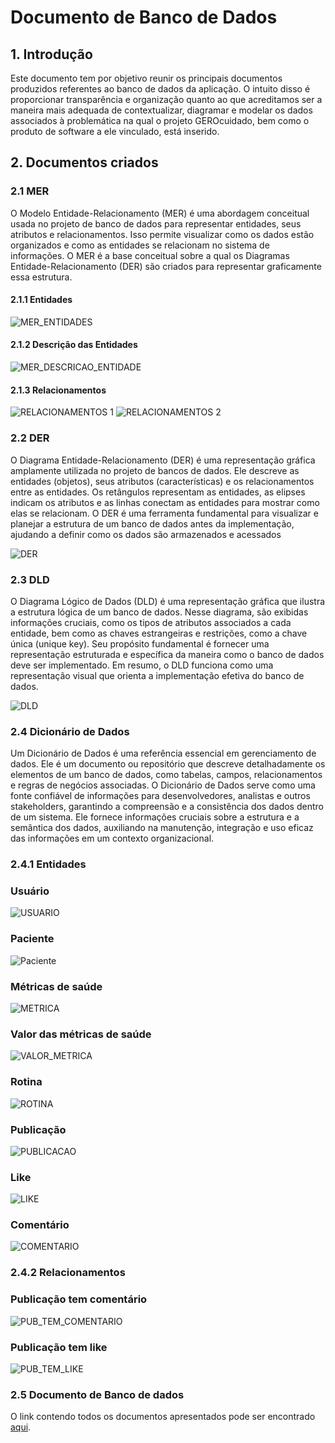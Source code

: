 # Documento de Banco de Dados

## 1. Introdução

<p>
Este documento tem por objetivo reunir os principais documentos produzidos referentes ao banco de dados da aplicação. O intuito disso é proporcionar transparência e organização quanto ao que acreditamos ser a maneira mais adequada de contextualizar, diagramar e modelar os dados associados à problemática na qual o projeto GEROcuidado, bem como o produto de software a ele vinculado, está inserido.
</p>

## 2. Documentos criados

### 2.1 MER

<P> O Modelo Entidade-Relacionamento (MER) é uma abordagem conceitual usada no projeto de banco de dados para representar entidades, seus atributos e relacionamentos. Isso permite visualizar como os dados estão organizados e como as entidades se relacionam no sistema de informações. O MER é a base conceitual sobre a qual os Diagramas Entidade-Relacionamento (DER) são criados para representar graficamente essa estrutura.</P>

#### 2.1.1 Entidades

![MER_ENTIDADES](../assets/imagens/banco_de_dados/MER/MER_ENTIDADES.png)

#### 2.1.2 Descrição das Entidades

![MER_DESCRICAO_ENTIDADE](../assets/imagens/banco_de_dados/MER/DESCRICAO_ENTIDADE.png)

#### 2.1.3 Relacionamentos

![RELACIONAMENTOS 1](../assets/imagens/banco_de_dados/MER/RELACIONAMENTOS1.png)
![RELACIONAMENTOS 2](../assets/imagens/banco_de_dados/MER/RELACIONAMENTOS2.png)

### 2.2 DER

<p>O Diagrama Entidade-Relacionamento (DER) é uma representação gráfica amplamente utilizada no projeto de bancos de dados. Ele descreve as entidades (objetos), seus atributos (características) e os relacionamentos entre as entidades. Os retângulos representam as entidades, as elipses indicam os atributos e as linhas conectam as entidades para mostrar como elas se relacionam. O DER é uma ferramenta fundamental para visualizar e planejar a estrutura de um banco de dados antes da implementação, ajudando a definir como os dados são armazenados e acessados </p>

![DER](../assets/imagens/banco_de_dados/DER.jpeg)

### 2.3 DLD

<p> 
O Diagrama Lógico de Dados (DLD) é uma representação gráfica que ilustra a estrutura lógica de um banco de dados. Nesse diagrama, são exibidas informações cruciais, como os tipos de atributos associados a cada entidade, bem como as chaves estrangeiras e restrições, como a chave única (unique key). Seu propósito fundamental é fornecer uma representação estruturada e específica da maneira como o banco de dados deve ser implementado. Em resumo, o DLD funciona como uma representação visual que orienta a implementação efetiva do banco de dados.</p>

![DLD](../assets/imagens/banco_de_dados/DLD.jpeg)

### 2.4 Dicionário de Dados

<p>
Um Dicionário de Dados é uma referência essencial em gerenciamento de dados. Ele é um documento ou repositório que descreve detalhadamente os elementos de um banco de dados, como tabelas, campos, relacionamentos e regras de negócios associadas. O Dicionário de Dados serve como uma fonte confiável de informações para desenvolvedores, analistas e outros stakeholders, garantindo a compreensão e a consistência dos dados dentro de um sistema. Ele fornece informações cruciais sobre a estrutura e a semântica dos dados, auxiliando na manutenção, integração e uso eficaz das informações em um contexto organizacional.
</p>

### 2.4.1 Entidades

### Usuário

![USUARIO](../assets/imagens/banco_de_dados/dicionario_de_dados/USUARIO.png)

### Paciente

![Paciente](../assets/imagens/banco_de_dados/dicionario_de_dados/PACIENTE.png)

### Métricas de saúde

![METRICA](../assets/imagens/banco_de_dados/dicionario_de_dados/METRICA_SAUDE.png)

### Valor das métricas de saúde

![VALOR_METRICA](../assets/imagens/banco_de_dados/dicionario_de_dados/VALOR_METRICA.png)

### Rotina

![ROTINA](../assets/imagens/banco_de_dados/dicionario_de_dados/ROTINA.png)

### Publicação

![PUBLICACAO](../assets/imagens/banco_de_dados/dicionario_de_dados/PUBLICACAO.png)

### Like

![LIKE](../assets/imagens/banco_de_dados/dicionario_de_dados/LIKE.png)

### Comentário

![COMENTARIO](../assets/imagens/banco_de_dados/dicionario_de_dados/COMENTARIO.png)

### 2.4.2 Relacionamentos

### Publicação tem comentário

![PUB_TEM_COMENTARIO](../assets/imagens/banco_de_dados/dicionario_de_dados/RELACIONAMENTO_COMENTARIO.png)

### Publicação tem like

![PUB_TEM_LIKE](../assets/imagens/banco_de_dados/dicionario_de_dados/RELACIONAMENTO_LIKE.png)

### 2.5 Documento de Banco de dados

O link contendo todos os documentos apresentados pode ser encontrado [aqui](https://docs.google.com/document/d/1Xqe3WFQjvw8OYEYdntZAu6HedWevR1Rj66IXbBPaCsA/edit).
